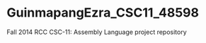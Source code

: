 GuinmapangEzra_CSC11_48598
==========================

Fall 2014 RCC CSC-11: Assembly Language project repository
